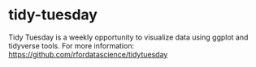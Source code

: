 # tidy-tuesday
Tidy Tuesday is a weekly opportunity to visualize data using ggplot and tidyverse tools. For more information: https://github.com/rfordatascience/tidytuesday
